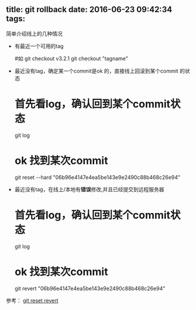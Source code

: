 title: git rollback
date: 2016-06-23 09:42:34
tags:
---
简单介绍线上的几种情况

 - 有最近一个可用的tag

    #如 git checkout v3.2.1
    git checkout "tagname"

 - 最近没有tag，确定某一个commit是ok 的，直接线上回滚到某个commit 的状态
 
    # 首先看log，确认回到某个commit状态
    git log
    # ok 找到某次commit
    git reset --hard "06b96e4147e4ea5be143e9e2490c88b468c26e94"
    
 - 最近没有tag，在线上/本地有**错误**修改,并且已经提交到远程服务器

    # 首先看log，确认回到某个commit状态
    git log
    # ok 找到某次commit
    git revert "06b96e4147e4ea5be143e9e2490c88b468c26e94"

参考：
[git reset revert][1]


  [1]: http://yijiebuyi.com/blog/8f985d539566d0bf3b804df6be4e0c90.html

    


